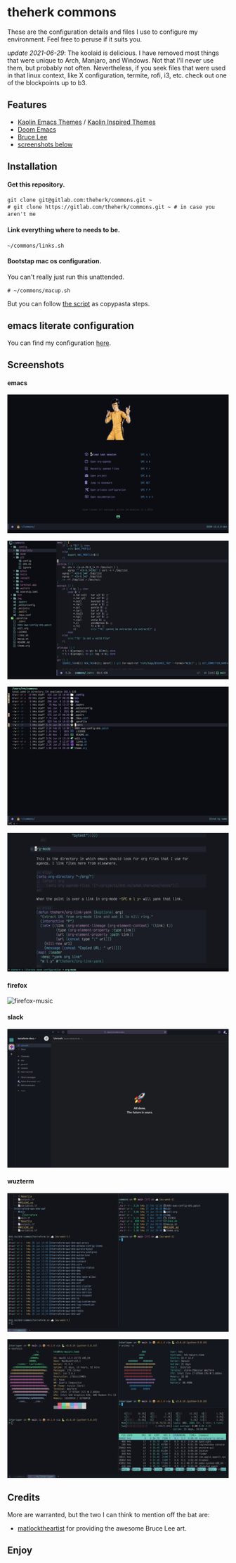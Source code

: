 # theherk commons

These are the configuration details and files I use to configure my environment. Feel free to peruse if it suits you.

_update 2021-06-29_: The koolaid is delicious. I have removed most things that were unique to Arch, Manjaro, and Windows. Not that I'll never use them, but probably not often. Nevertheless, if you seek files that were used in that linux context, like X configuration, termite, rofi, i3, etc. check out one of the blockpoints up to b3.

## Features

- [Kaolin Emacs Themes](https://github.com/ogdenwebb/emacs-kaolin-themes) / [Kaolin Inspired Themes](https://github.com/alternateved/kaolin-inspired)
- [Doom Emacs](https://github.com/hlissner/doom-emacs)
- [Bruce Lee](https://en.wikipedia.org/wiki/Bruce_Lee)
- [screenshots below](#screenshots)

## Installation

#### Get this repository.

    git clone git@gitlab.com:theherk/commons.git ~
    # git clone https://gitlab.com/theherk/commons.git ~ # in case you aren't me

#### Link everything where to needs to be.

    ~/commons/links.sh

#### Bootstap mac os configuration.

You can't really just run this unattended.

    # ~/commons/macup.sh

But you can follow [the script](macup.sh) as copypasta steps.

## emacs literate configuration

You can find my configuration [here](.config/doom/config.org).

## Screenshots

#### emacs

![emacs-splash](img/emacs-splash.png "emacs-splash")

![emacs-treemacs](img/emacs-treemacs.png "emacs-treemacs")

![emacs-dired](img/emacs-dired.png "emacs-dired")

![emacs-org-zen](img/emacs-org-zen.png "emacs-org-zen")

#### firefox

![firefox-music](img/firefox-music.png "firefox-music")

#### slack

![slack](img/slack.png "slack")

#### wuzterm

![wuzterm-lists](img/wuzterm-lists.png "wuzterm-lists")

![wuzterm-sysinfo](img/wuzterm-sysinfo.png "wuzterm-sysinfo")

## Credits

More are warranted, but the two I can think to mention off the bat are:

- [matlocktheartist](https://www.deviantart.com/matlocktheartist/art/Bruce-Lee-Puzzled-322967405) for providing the awesome Bruce Lee art.

## Enjoy
